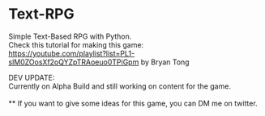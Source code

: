 # Text-RPG
Simple Text-Based RPG with Python.<br>
Check this tutorial for making this game:<br>
https://youtube.com/playlist?list=PL1-slM0ZOosXf2oQYZpTRAoeuo0TPiGpm by Bryan Tong

DEV UPDATE:\
Currently on Alpha Build and still working on content for the game.<br><br>** If you want to give some ideas for this game, you can DM me on twitter.

